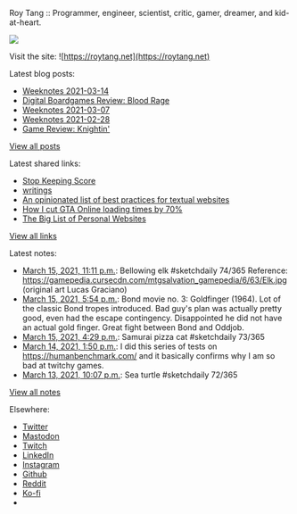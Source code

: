 Roy Tang :: Programmer, engineer, scientist, critic, gamer, dreamer, and kid-at-heart.

![](https://roytang.net/static/img/profile.jpg)

Visit the site: ![https://roytang.net](https://roytang.net)

Latest blog posts:

- [Weeknotes 2021-03-14](https://roytang.net/2021/03/weeknotes-2021-03-14/)
- [Digital Boardgames Review: Blood Rage](https://roytang.net/2021/03/blood-rage/)
- [Weeknotes 2021-03-07](https://roytang.net/2021/03/weeknotes-2021-03-07/)
- [Weeknotes 2021-02-28](https://roytang.net/2021/02/weeknotes-2021-02-28/)
- [Game Review: Knightin&#x27;](https://roytang.net/2021/02/knightin/)

[View all posts](https://roytang.net/blog)

Latest shared links:

- [Stop Keeping Score](https://roytang.net/2021/03/stop-keeping-score/)
- [writings](https://roytang.net/2021/03/writings/)
- [An opinionated list of best practices for textual websites](https://roytang.net/2021/03/an-opinionated-list-of-best-practices-for-textual-websites/)
- [How I cut GTA Online loading times by 70%](https://roytang.net/2021/03/how-i-cut-gta-online-loading-times-by-70/)
- [The Big List of Personal Websites](https://roytang.net/2021/02/the-big-list-of-personal-websites/)

[View all links](https://roytang.net/links)

Latest notes:

- [March 15, 2021, 11:11 p.m.](https://roytang.net/2021/03/1371479192315994122/): Bellowing elk #sketchdaily 74/365 Reference: https://gamepedia.cursecdn.com/mtgsalvation_gamepedia/6/63/Elk.jpg (original art Lucas Graciano)
- [March 15, 2021, 5:54 p.m.](https://roytang.net/2021/03/273eae12d668c24135d4db358511c9d4/): Bond movie no. 3: Goldfinger (1964). Lot of the classic Bond tropes introduced. Bad guy&#x27;s plan was actually pretty good, even had the escape contingency. Disappointed he did not have an actual gold finger. Great fight between Bond and Oddjob.
- [March 15, 2021, 4:29 p.m.](https://roytang.net/2021/03/1371377955478245376/): Samurai pizza cat #sketchdaily 73/365
- [March 14, 2021, 1:50 p.m.](https://roytang.net/2021/03/1370975568712269828/): I did this series of tests on https://humanbenchmark.com/ and it basically confirms why I am so bad at twitchy games.
- [March 13, 2021, 10:07 p.m.](https://roytang.net/2021/03/1370738330615226368/): Sea turtle #sketchdaily 72/365

[View all notes](https://roytang.net/notes)

Elsewhere:

- [Twitter](https://twitter.com/roytang)
- [Mastodon](https://mastodon.technology/@roytang)
- [Twitch](https://twitch.tv/twitchyroy)
- [LinkedIn](https://www.linkedin.com/in/roytang)
- [Instagram](https://instagram.com/roytang0400)
- [Github](https://github.com/roytang)
- [Reddit](https://reddit.com/u/hungryroy)
- [Ko-fi](https://ko-fi.com/roytang)
- [](mailto:hello@roytang.net)